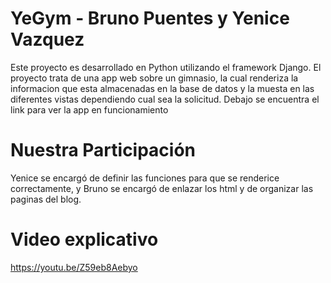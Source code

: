 # YeGym - Bruno Puentes y Yenice Vazquez

Este proyecto es desarrollado en Python utilizando el framework Django. El proyecto trata de una app web sobre un gimnasio, la cual renderiza la informacion que esta almacenadas en la base de datos y la muesta en las diferentes vistas dependiendo cual sea la solicitud. Debajo se encuentra el link para ver la app en funcionamiento

# Nuestra Participación

Yenice se encargó de definir las funciones para que se renderice correctamente, y Bruno se encargó de enlazar los html y de organizar las paginas del blog.

# Video explicativo

https://youtu.be/Z59eb8Aebyo